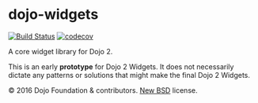# dojo-widgets

[![Build Status](https://travis-ci.org/kitsonk/widgets.svg?branch=master)](https://travis-ci.org/dojo/widgets)
[![codecov](https://codecov.io/gh/dojo/widgets/branch/master/graph/badge.svg)](https://codecov.io/gh/dojo/widgets)

A core widget library for Dojo 2.

This is an early **prototype** for Dojo 2 Widgets.  It does not necessarily dictate any patterns or solutions that might make the final Dojo 2 Widgets.

© 2016 Dojo Foundation & contributors. [New BSD](http://opensource.org/licenses/BSD-3-Clause) license.

